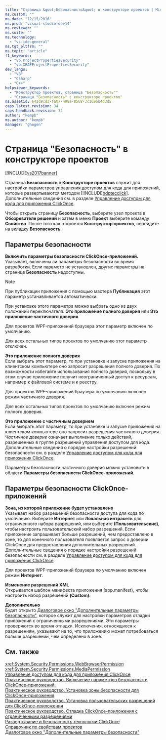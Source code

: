 ```yaml
---
title: "Страница &quot;Безопасность&quot; в конструкторе проектов | Microsoft Docs"
ms.custom: ""
ms.date: "12/15/2016"
ms.prod: "visual-studio-dev14"
ms.reviewer: ""
ms.suite: ""
ms.technology: 
  - "vs-ide-general"
ms.tgt_pltfrm: ""
ms.topic: "article"
f1_keywords: 
  - "vb.ProjectPropertiesSecurity"
  - "vb.XBAPProjectPropertiesSecurity"
dev_langs: 
  - "VB"
  - "CSharp"
  - "C++"
helpviewer_keywords: 
  - "Конструктор проектов, страница "Безопасность""
  - "Страница "Безопасность" в конструкторе проектов"
ms.assetid: 641d9cd3-fa07-498a-8568-3c169bb4d3d5
caps.latest.revision: 34
caps.handback.revision: 34
author: "kempb"
ms.author: "kempb"
manager: "ghogen"
---
```

# Страница &quot;Безопасность&quot; в конструкторе проектов
[!INCLUDE[vs2017banner](../../code-quality/includes/vs2017banner.md)]

Страница **Безопасность** в **Конструкторе проектов** служит для настройки параметров управления доступом для кода для приложений, которые развертываются методом [!INCLUDE[ndptecclick](../../deployment/includes/ndptecclick_md.md)].  Дополнительные сведения см. в разделе [Управление доступом для кода для приложения ClickOnce](../../deployment/code-access-security-for-clickonce-applications.md).  
  
 Чтобы открыть страницу **Безопасность**, выберите узел проекта в **Обозревателе решений** и затем в меню **Проект** выберите команду **Свойства**.  После того как откроется **Конструктор проектов**, перейдите на вкладку **Безопасность**.  
  
## Параметры безопасности  
 **Включить параметры безопасности ClickOnce\-приложений.**  
 Указывает, включены ли параметры безопасности во время разработки.  Если параметр не установлен, другие параметры на странице **Безопасность** недоступны.  
  
> [!NOTE]
>  При публикации приложения с помощью мастера **Публикация** этот параметр устанавливается автоматически.  
  
 При установке этого параметра можно выбрать одно из двух положений переключателя: **Это приложение полного доверия** или **Это приложение частичного доверия**.  
  
 Для проектов WPF\-приложений браузера этот параметр включен по умолчанию.  
  
 Для всех остальных типов проектов по умолчанию этот параметр отключен.  
  
 **Это приложение полного доверия**  
 Если выбрать этот параметр, то при установке и запуске приложения на клиентском компьютере оно запросит разрешения полного доверия.  По возможности избегайте использования полного доверия, поскольку в этом случае приложение получит неограниченный доступ к ресурсам, например к файловой системе и к реестру.  
  
 Для проектов WPF\-приложений браузера по умолчанию включен режим частичного доверия.  
  
 Для всех остальных типов проектов по умолчанию включен режим полного доверия.  
  
 **Это приложение с частичным доверием**  
 Если выбрать этот параметр, то при установке и запуске приложения на клиентском компьютере оно запросит разрешения частичного доверия.  *Частичное доверие* означает выполнение только действий, разрешенных в группе разрешений управления доступом для кода.  Дополнительные сведения о порядке настройки разрешений безопасности см. в разделе [Управление доступом для кода для приложения ClickOnce](../../deployment/code-access-security-for-clickonce-applications.md).  
  
 Параметры безопасности частичного доверия можно установить в области **Параметры безопасности ClickOnce\-приложений**.  
  
## Параметры безопасности ClickOnce\-приложений  
 **Зона, из которой приложение будет установлено**  
 Указывает набор разрешений безопасности доступа для кода по умолчанию.  Выберите **Интернет** или **Локальная интрасеть** для ограниченного набора разрешений, или выберите **\(Пользовательские\)**, чтобы настроить пользовательский набор разрешений.  Если приложение запрашивает больше разрешений, чем предоставлено в зоне, то для конечного пользователя появляется запрос о доверии ClickOnce для предоставления дополнительных разрешений.  Дополнительные сведения о порядке настройки разрешений безопасности см. в разделе [Управление доступом для кода для приложения ClickOnce](../../deployment/code-access-security-for-clickonce-applications.md).  
  
 Для проектов WPF\-приложений браузера по умолчанию включен режим **Интернет**.  
  
 **Изменение разрешений XML**  
 Открывается шаблон манифеста приложения \(app.manifest\), чтобы настроить набор разрешений **\(Custom\)**.  
  
 **Дополнительно**  
 Будет открыто [Диалоговое окно "Дополнительные параметры безопасности"](../../ide/reference/advanced-security-settings-dialog-box.md), которое служит для настройки параметров отладки приложений с ограниченными разрешениями.  Эти параметры проверяются во время отладки. Исключения, относящиеся к разрешениям, указывают на то, что приложению может потребоваться больше разрешений, чем определено в зоне.  
  
## См. также  
 <xref:System.Security.Permissions.WebBrowserPermission>   
 <xref:System.Security.Permissions.MediaPermission>   
 [Управление доступом для кода для приложения ClickOnce](../../deployment/code-access-security-for-clickonce-applications.md)   
 [Практическое руководство. Включение параметров безопасности ClickOnce\-приложений.](../../deployment/how-to-enable-clickonce-security-settings.md)   
 [Практическое руководство. Установка зоны безопасности для ClickOnce\-приложения](../../deployment/how-to-set-a-security-zone-for-a-clickonce-application.md)   
 [Практическое руководство. Установка пользовательских разрешений для ClickOnce\-приложения](../../deployment/how-to-set-custom-permissions-for-a-clickonce-application.md)   
 [Практическое руководство. Отладка ClickOnce\-приложения с ограниченными разрешениями](../../deployment/how-to-debug-a-clickonce-application-with-restricted-permissions.md)   
 [Развертывание и безопасность технологии ClickOnce](../../deployment/clickonce-security-and-deployment.md)   
 [Справочник по свойствам проектов](../../ide/reference/project-properties-reference.md)   
 [Диалоговое окно "Дополнительные параметры безопасности"](../../ide/reference/advanced-security-settings-dialog-box.md)